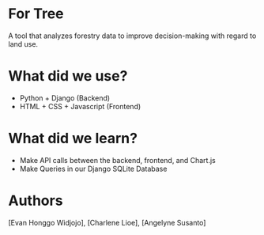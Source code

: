 # For Tree
A tool that analyzes forestry data to improve decision-making with regard to land use.

# What did we use?
* Python + Django (Backend)
* HTML + CSS + Javascript (Frontend)

# What did we learn?
* Make API calls between the backend, frontend, and Chart.js
* Make Queries in our Django SQLite Database

# Authors 
[Evan Honggo Widjojo], [Charlene Lioe], [Angelyne Susanto]
